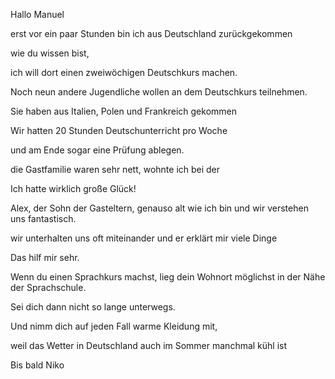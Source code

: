 Hallo Manuel


erst vor ein paar Stunden bin ich aus Deutschland zurückgekommen

wie du wissen bist,

ich will dort einen zweiwöchigen Deutschkurs machen.

Noch neun andere Jugendliche wollen an dem Deutschkurs teilnehmen.

Sie haben aus Italien, Polen und Frankreich gekommen

Wir hatten 20 Stunden Deutschunterricht pro Woche 

und am Ende sogar eine Prüfung ablegen.

die Gastfamilie waren sehr nett, wohnte ich bei der

Ich hatte wirklich große Glück!

Alex, der Sohn der Gasteltern, genauso alt wie ich bin und wir verstehen uns fantastisch.

wir unterhalten uns oft miteinander und er erklärt mir viele Dinge

Das hilf mir sehr.

Wenn du einen Sprachkurs machst, lieg dein Wohnort möglichst in der Nähe der Sprachschule.

Sei dich dann nicht so lange unterwegs.

Und nimm dich auf jeden Fall warme Kleidung mit, 

weil das Wetter in Deutschland auch im Sommer manchmal kühl ist


Bis bald
Niko